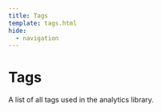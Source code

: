 ```yaml
---
title: Tags
template: tags.html
hide:
  - navigation
---
```


# Tags

A list of all tags used in the analytics library.

